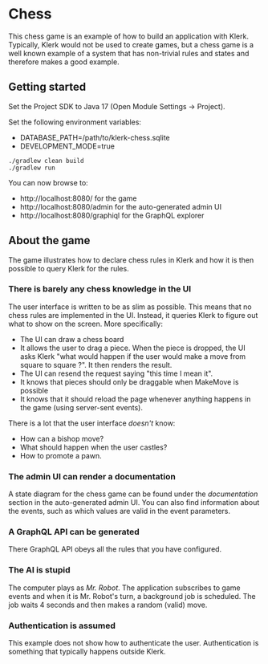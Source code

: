 # Chess

This chess game is an example of how to build an application with Klerk. Typically, Klerk would not be used to create
games, but a chess game is a well known example of a system that has non-trivial rules and states and therefore makes
a good example. 

## Getting started

Set the Project SDK to Java 17 (Open Module Settings -> Project).

Set the following environment variables:
* DATABASE_PATH=/path/to/klerk-chess.sqlite
* DEVELOPMENT_MODE=true

```
./gradlew clean build
./gradlew run
```

You can now browse to:
* http://localhost:8080/ for the game
* http://localhost:8080/admin for the auto-generated admin UI
* http://localhost:8080/graphiql for the GraphQL explorer

## About the game

The game illustrates how to declare chess rules in Klerk and how it is then possible to query Klerk for the rules.

### There is barely any chess knowledge in the UI

The user interface is written to be as slim as possible. This means that no chess rules are implemented in the UI. 
Instead, it queries Klerk to figure out what to show on the screen. More specifically:
* The UI can draw a chess board
* It allows the user to drag a piece. When the piece is dropped, the UI asks Klerk "what would happen if the user would 
make a move from square <start> to square <end>?". It then renders the result.
* The UI can resend the request saying "this time I mean it".
* It knows that pieces should only be draggable when MakeMove is possible
* It knows that it should reload the page whenever anything happens in the game (using server-sent events).

There is a lot that the user interface _doesn't_ know:
* How can a bishop move?
* What should happen when the user castles?
* How to promote a pawn.


### The admin UI can render a documentation

A state diagram for the chess game can be found under the _documentation_ section in the auto-generated admin UI. You
can also find information about the events, such as which values are valid in the event parameters.


### A GraphQL API can be generated

There GraphQL API obeys all the rules that you have configured.


### The AI is stupid

The computer plays as _Mr. Robot_. The application subscribes to game events and when it is Mr. Robot's turn, a
background job is scheduled. The job waits 4 seconds and then makes a random (valid) move.

### Authentication is assumed
This example does not show how to authenticate the user. Authentication is something that typically happens outside 
Klerk.
